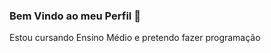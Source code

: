 ### **Bem Vindo ao meu Perfil** 👋
Estou cursando Ensino Médio e pretendo fazer programação
[](https://media.tenor.com/qxNWPzMVJTgAAAAd/gdloops-geometry-dash.gif)

